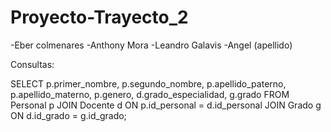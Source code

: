 # Proyecto-Trayecto_2

-Eber colmenares
-Anthony Mora
-Leandro Galavis
-Angel (apellido)

Consultas:

SELECT p.primer_nombre, p.segundo_nombre, p.apellido_paterno, p.apellido_materno, p.genero, d.grado_especialidad, g.grado FROM Personal p JOIN Docente d ON p.id_personal = d.id_personal JOIN Grado g ON d.id_grado = g.id_grado;
